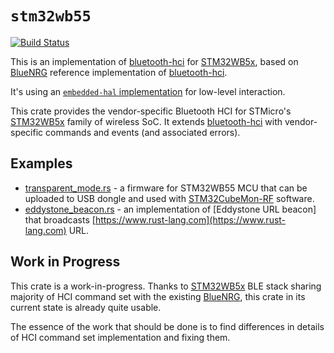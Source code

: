 # `stm32wb55`

[![Build
Status](https://travis-ci.org/eupn/stm32wb55.svg?branch=master)](https://travis-ci.org/eupn/stm32wb55)


This is an implementation of [bluetooth-hci] for [STM32WB5x], based on [BlueNRG]
reference implementation of [bluetooth-hci]. 

It's using an [`embedded-hal` implementation] for low-level interaction.

This crate provides the vendor-specific Bluetooth HCI for STMicro's [STM32WB5x]
family of wireless SoC. It extends [bluetooth-hci] with vendor-specific commands and events (and associated errors).

## Examples

* [transparent_mode.rs] - a firmware for STM32WB55 MCU that can be uploaded to USB dongle and used with [STM32CubeMon-RF] software.
* [eddystone_beacon.rs] - an implementation of [Eddystone URL beacon] that broadcasts
[https://www.rust-lang.com](https://www.rust-lang.com) URL.

## Work in Progress

This crate is a work-in-progress. Thanks to [STM32WB5x] BLE stack sharing majority of HCI command set with
the existing [BlueNRG], this crate in its current state is already quite usable.

The essence of the work that should be done is to find differences in details of HCI command set implementation
and fixing them.

[transparent_mode.rs]: examples/transparent_mode.rs
[eddystone_beacon.rs]: examples/eddystone_beacon.rs
[`embedded-hal` implementation]: https://github.com/eupn/stm32wb-hal
[STM32WB5x]: https://www.st.com/en/microcontrollers-microprocessors/stm32wbx5.html
[BlueNRG]: https://github.com/danielgallagher0/bluenrg
[bluetooth-hci]: https://github.com/danielgallagher0/bluetooth-hci
[Eddystone beacon]: https://developers.google.com/beacons/eddystone
[STM32CubeMon-RF]: https://www.st.com/en/development-tools/stm32cubemonrf.html
